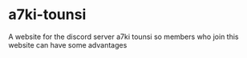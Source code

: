 # a7ki-tounsi
A website for the discord server a7ki tounsi so members who join this website can have some advantages

